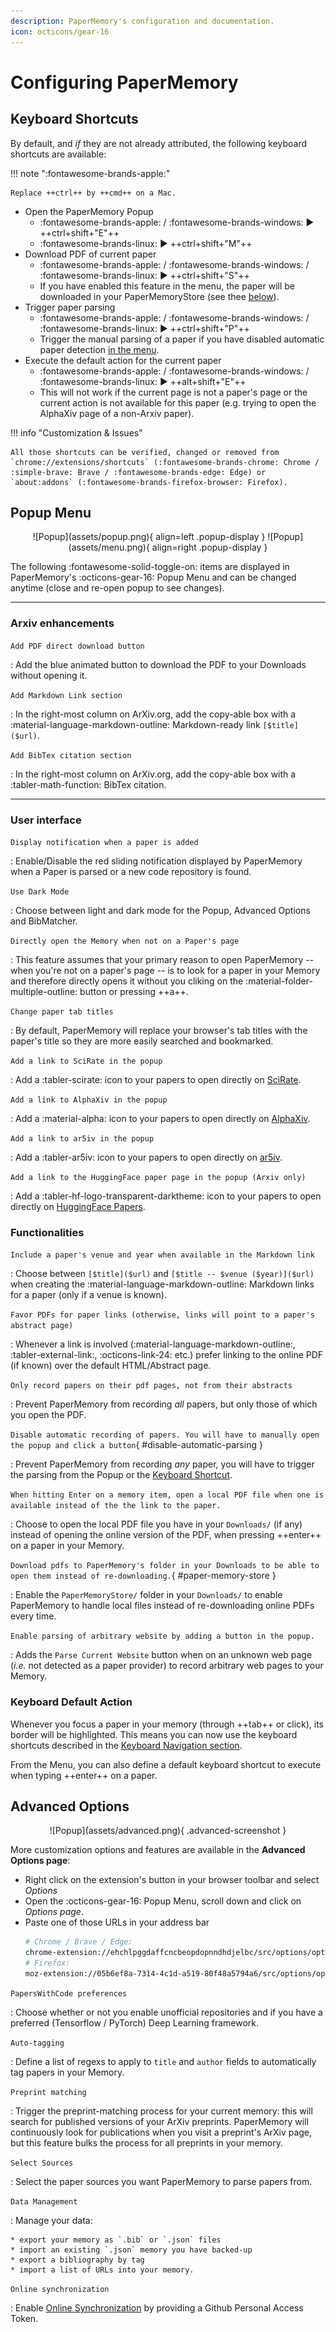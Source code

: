 ```yaml
---
description: PaperMemory's configuration and documentation.
icon: octicons/gear-16
---
```


# Configuring PaperMemory

## Keyboard Shortcuts

By default, and _if_ they are not already attributed, the following keyboard shortcuts are available:

!!! note ":fontawesome-brands-apple:"

    Replace ++ctrl++ by ++cmd++ on a Mac.

-   Open the PaperMemory Popup
    -   :fontawesome-brands-apple: / :fontawesome-brands-windows: ▶️ ++ctrl+shift+"E"++
    -   :fontawesome-brands-linux: ▶️ ++ctrl+shift+"M"++
-   Download PDF of current paper
    -   :fontawesome-brands-apple: / :fontawesome-brands-windows: / :fontawesome-brands-linux: ▶️ ++ctrl+shift+"S"++
    -   If you have enabled this feature in the menu, the paper will be downloaded in your PaperMemoryStore (see thee [below](#paper-memory-store)).
-   Trigger paper parsing
    -   :fontawesome-brands-apple: / :fontawesome-brands-windows: / :fontawesome-brands-linux: ▶️ ++ctrl+shift+"P"++
    -   Trigger the manual parsing of a paper if you have disabled automatic paper detection [in the menu](#disable-automatic-parsing).
-   Execute the default action for the current paper
    -   :fontawesome-brands-apple: / :fontawesome-brands-windows: / :fontawesome-brands-linux: ▶️ ++alt+shift+"E"++
    -   This will not work if the current page is not a paper's page or the current action is not available for this paper (e.g. trying to open the AlphaXiv page of a non-Arxiv paper).

!!! info "Customization & Issues"

    All those shortcuts can be verified, changed or removed from `chrome://extensions/shortcuts` (:fontawesome-brands-chrome: Chrome / :simple-brave: Brave / :fontawesome-brands-edge: Edge) or `about:addons` (:fontawesome-brands-firefox-browser: Firefox).

## Popup Menu

<p align="center" markdown>
![Popup](assets/popup.png){ align=left .popup-display }
![Popup](assets/menu.png){ align=right .popup-display }
</p>

<p style="clear: both;"/>

The following :fontawesome-solid-toggle-on: items are displayed in PaperMemory's :octicons-gear-16: Popup Menu and can be changed anytime (close and re-open popup to see changes).

---

### Arxiv enhancements

`Add PDF direct download button`

: Add the blue animated button to download the PDF to your Downloads without opening it.

`Add Markdown Link section`

: In the right-most column on ArXiv.org, add the copy-able box with a :material-language-markdown-outline: Markdown-ready link `[$title]($url)`.

`Add BibTex citation section`

: In the right-most column on ArXiv.org, add the copy-able box with a :tabler-math-function: BibTex citation.

---

### User interface

`Display notification when a paper is added`

: Enable/Disable the red sliding notification displayed by PaperMemory when a Paper is parsed or a new code repository is found.

`Use Dark Mode`

: Choose between light and dark mode for the Popup, Advanced Options and BibMatcher.

`Directly open the Memory when not on a Paper's page`

: This feature assumes that your primary reason to open PaperMemory -- when you're not on a paper's page -- is to look for a paper in your Memory and therefore directly opens it without you cliking on the :material-folder-multiple-outline: button or pressing ++a++.

`Change paper tab titles`

: By default, PaperMemory will replace your browser's tab titles with the paper's title so they are more easily searched and bookmarked.

`Add a link to SciRate in the popup`

: Add a :tabler-scirate: icon to your papers to open directly on [SciRate](https://scirate.com).

`Add a link to AlphaXiv in the popup`

: Add a :material-alpha: icon to your papers to open directly on [AlphaXiv](https://alphaxiv.org).

`Add a link to ar5iv in the popup`

: Add a :tabler-ar5iv: icon to your papers to open directly on [ar5iv](https://ar5iv.labs.arxiv.org/).

`Add a link to the HuggingFace paper page in the popup (Arxiv only)`

: Add a :tabler-hf-logo-transparent-darktheme: icon to your papers to open directly on [HuggingFace Papers](https://huggingface.co/papers).

### Functionalities

`Include a paper's venue and year when available in the Markdown link`

: Choose between `[$title]($url)` and `[$title -- $venue ($year)]($url)` when creating the :material-language-markdown-outline: Markdown links for a paper (only if a venue is known).

`Favor PDFs for paper links (otherwise, links will point to a paper's abstract page)`

: Whenever a link is involved (:material-language-markdown-outline:, :tabler-external-link:, :octicons-link-24: etc.) prefer linking to the online PDF (if known) over the default HTML/Abstract page.

`Only record papers on their pdf pages, not from their abstracts`

: Prevent PaperMemory from recording _all_ papers, but only those of which you open the PDF.

`Disable automatic recording of papers. You will have to manually open the popup and click a button`{ #disable-automatic-parsing }

: Prevent PaperMemory from recording _any_ paper, you will have to trigger the parsing from the Popup or the [Keyboard Shortcut](./configuration.md#keyboard-shortcuts).

`When hitting Enter on a memory item, open a local PDF file when one is available instead of the the link to the paper.`

: Choose to open the local PDF file you have in your `Downloads/` (if any) instead of opening the online version of the PDF, when pressing ++enter++ on a paper in your Memory.

`Download pdfs to PaperMemory's folder in your Downloads to be able to open them instead of re-downloading.`{ #paper-memory-store }

: Enable the `PaperMemoryStore/` folder in your `Downloads/` to enable PaperMemory to handle local files instead of re-downloading online PDFs every time.

`Enable parsing of arbitrary website by adding a button in the popup.`

: Adds the `Parse Current Website` button when on an unknown web page (_i.e._ not detected as a paper provider) to record arbitrary web pages to your Memory.

### Keyboard Default Action

Whenever you focus a paper in your memory (through ++tab++ or click), its border will be highlighted. This means you can now use the keyboard shortcuts described in the [Keyboard Navigation section](./features.md#keyboard-navigation).

From the Menu, you can also define a default keyboard shortcut to execute when typing ++enter++ on a paper.

## Advanced Options

<p align="center" markdown>
![Popup](assets/advanced.png){ .advanced-screenshot }
</p>

More customization options and features are available in the **Advanced Options page**:

-   Right click on the extension's button in your browser toolbar and select _Options_
-   Open the :octicons-gear-16: Popup Menu, scroll down and click on _Options page_.
-   Paste one of those URLs in your address bar
    ```bash
    # Chrome / Brave / Edge:
    chrome-extension://ehchlpggdaffcncbeopdopnndhdjelbc/src/options/options.html
    # Firefox:
    moz-extension://05b6ef8a-7314-4c1d-a519-80f48a5794a6/src/options/options.html
    ```

`PapersWithCode preferences`

: Choose whether or not you enable unofficial repositories and if you have a preferred (Tensorflow / PyTorch) Deep Learning framework.

`Auto-tagging`

: Define a list of regexs to apply to `title` and `author` fields to automatically tag papers in your Memory.

`Preprint matching`

: Trigger the preprint-matching process for your current memory: this will search for published versions of your ArXiv preprints. PaperMemory will continuously look for publications when you visit a preprint's ArXiv page, but this feature bulks the process for all preprints in your memory.

`Select Sources`

: Select the paper sources you want PaperMemory to parse papers from.

`Data Management`

: Manage your data:

    * export your memory as `.bib` or `.json` files
    * import an existing `.json` memory you have backed-up
    * export a bibliography by tag
    * import a list of URLs into your memory.

`Online synchronization`

: Enable [Online Synchronization](features.md#online-synchronization) by providing a Github Personal Access Token.
